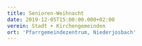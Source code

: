```yaml
---
title: Senioren-Weihnacht
date: 2019-12-05T15:00:00.000+02:00
verein: Stadt + Kirchengemeinden
ort: 'Pfarrgemeindezentrum, Niederjosbach'
---
```


